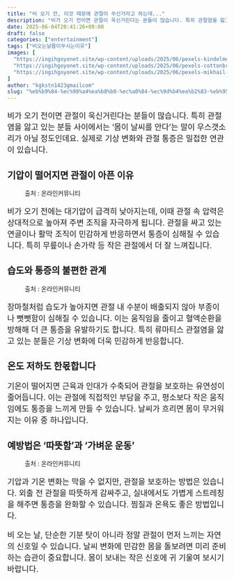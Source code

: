 ```yaml
---
title: "비 오기 전, 이것 때문에 관절이 쑤신거라고 하는데..."
description: "비가 오기 전이면 관절이 욱신거린다는 분들이 많습니다. 특히 관절염을 앓고 있는 분들 사이에서는 ‘몸이 날씨를 안다’는 말이 우스갯소리가 아닐 정도인데요. 실제로 기상 변화와 관절 통증은 밀접한 연관이 있습니다."
date: 2025-06-04T20:41:26+09:00
draft: false
categories: ["entertainment"]
tags: ["비오는날몸이쑤시는이유"]
images: [
  "https://ingihgoyonet.site/wp-content/uploads/2025/06/pexels-kindelmedia-7298687-577x1024.jpg"
  "https://ingihgoyonet.site/wp-content/uploads/2025/06/pexels-cottonbro-7408629-683x1024.jpg"
  "https://ingihgoyonet.site/wp-content/uploads/2025/06/pexels-mikhail-nilov-7500430-683x1024.jpg"
]
author: "kgkstn1423gmailcom"
slug: "%eb%b9%84-%ec%98%a4%ea%b8%b0-%ec%a0%84-%ec%9d%b4%ea%b2%83-%eb%95%8c%eb%ac%b8%ec%97%90-%ea%b4%80%ec%a0%88%ec%9d%b4-%ec%91%a4%ec%8b%a0%ea%b1%b0%eb%9d%bc%ea%b3%a0-%ed%95%98%eb%8a%94%eb%8d%b0"
---
```


<p style="font-size:18px">비가 오기 전이면 관절이 욱신거린다는 분들이 많습니다. 특히 관절염을 앓고 있는 분들 사이에서는 ‘몸이 날씨를 안다’는 말이 우스갯소리가 아닐 정도인데요. 실제로 기상 변화와 관절 통증은 밀접한 연관이 있습니다.</p> <h2 >기압이 떨어지면 관절이 아픈 이유</h2> <figure ><img src="https://ingihgoyonet.site/wp-content/uploads/2025/06/pexels-kindelmedia-7298687-577x1024.jpg" alt="" style="aspect-ratio:16/9;object-fit:cover"/><figcaption >출처 : 온라인커뮤니티</figcaption></figure> <p style="font-size:18px">비가 오기 전에는 대기압이 급격히 낮아지는데, 이때 관절 속 압력은 상대적으로 높아져 주변 조직을 자극하게 됩니다. 관절을 싸고 있는 연골이나 활막 조직이 민감하게 반응하면서 통증이 심해질 수 있습니다. 특히 무릎이나 손가락 등 작은 관절에서 더 잘 느껴집니다.</p> <h2 >습도와 통증의 불편한 관계</h2> <figure ><img src="https://ingihgoyonet.site/wp-content/uploads/2025/06/pexels-cottonbro-7408629-683x1024.jpg" alt="" style="aspect-ratio:16/9;object-fit:cover"/><figcaption >출처 : 온라인커뮤니티</figcaption></figure> <p style="font-size:18px">장마철처럼 습도가 높아지면 관절 내 수분이 배출되지 않아 부종이나 뻣뻣함이 심해질 수 있습니다. 이는 움직임을 줄이고 혈액순환을 방해해 더 큰 통증을 유발하기도 합니다. 특히 류마티스 관절염을 앓고 있는 분들은 기상 변화에 더욱 민감하게 반응합니다.</p> <h2 >온도 저하도 한몫합니다</h2> <p style="font-size:18px">기온이 떨어지면 근육과 인대가 수축되어 관절을 보호하는 유연성이 줄어듭니다. 이는 관절에 직접적인 부담을 주고, 평소보다 작은 움직임에도 통증을 느끼게 만들 수 있습니다. 날씨가 흐리면 몸이 무거워지는 이유 중 하나입니다.</p> <h2 >예방법은 ‘따뜻함’과 ‘가벼운 운동’</h2> <figure ><img src="https://ingihgoyonet.site/wp-content/uploads/2025/06/pexels-mikhail-nilov-7500430-683x1024.jpg" alt="" style="aspect-ratio:16/9;object-fit:cover"/><figcaption >출처 : 온라인커뮤니티</figcaption></figure> <p style="font-size:18px">기압과 기온 변화는 막을 수 없지만, 관절을 보호하는 방법은 있습니다. 외출 전 관절을 따뜻하게 감싸주고, 실내에서도 가볍게 스트레칭을 해주면 통증을 완화할 수 있습니다. 찜질과 온욕도 좋은 방법입니다.</p> <p style="font-size:18px">비 오는 날, 단순한 기분 탓이 아니라 정말 관절이 먼저 느끼는 자연의 신호일 수 있습니다. 날씨 변화에 민감한 몸을 돌보려면 미리 준비하는 습관이 중요합니다. 몸이 보내는 작은 신호에 귀 기울여 보시기 바랍니다.</p>